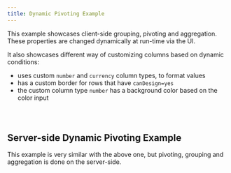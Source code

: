 ```yaml
---
title: Dynamic Pivoting Example
---
```


This example showcases client-side grouping, pivoting and aggregation.
These properties are changed dynamically at run-time via the UI.

It also showcases different way of customizing columns based on dynamic conditions:

- uses custom `number` and `currency` column types, to format values
- has a custom border for rows that have `canDesign=yes`
- the custom column type `number` has a background color based on the color input

<Sandpack deps="react-select">

```tsx file="dynamic-advanced-pivoting-example.page.tsx"

```

```tsx file="Settings.tsx"

```

```tsx file="types.ts"

```

</Sandpack>

## Server-side Dynamic Pivoting Example

This example is very similar with the above one, but pivoting, grouping and aggregation is done on the server-side.

<Sandpack deps="react-select">

```tsx file="dynamic-advanced-pivoting-example.page.tsx"

```

```tsx file="Settings.tsx"

```

```tsx file="types.ts"

```

</Sandpack>
